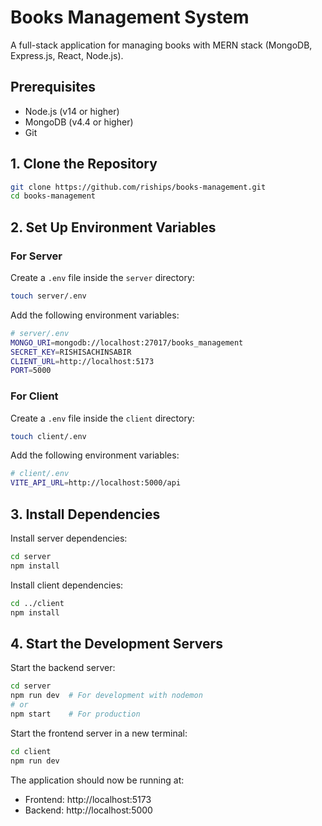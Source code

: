 # Books Management System

A full-stack application for managing books with MERN stack (MongoDB, Express.js, React, Node.js).

## Prerequisites

- Node.js (v14 or higher)
- MongoDB (v4.4 or higher)
- Git

## 1. Clone the Repository
```sh
git clone https://github.com/riships/books-management.git
cd books-management
```

## 2. Set Up Environment Variables

### For Server
Create a `.env` file inside the `server` directory:
```sh
touch server/.env
```

Add the following environment variables:
```sh
# server/.env
MONGO_URI=mongodb://localhost:27017/books_management
SECRET_KEY=RISHISACHINSABIR
CLIENT_URL=http://localhost:5173
PORT=5000
```

### For Client
Create a `.env` file inside the `client` directory:
```sh
touch client/.env
```

Add the following environment variables:
```sh
# client/.env
VITE_API_URL=http://localhost:5000/api
```

## 3. Install Dependencies

Install server dependencies:
```sh
cd server
npm install
```

Install client dependencies:
```sh
cd ../client
npm install
```

## 4. Start the Development Servers

Start the backend server:
```sh
cd server
npm run dev  # For development with nodemon
# or
npm start    # For production
```

Start the frontend server in a new terminal:
```sh
cd client
npm run dev
```

The application should now be running at:
- Frontend: http://localhost:5173
- Backend: http://localhost:5000

